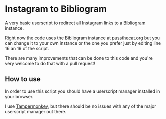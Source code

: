 # Instagram to Bibliogram
A very basic userscript to redirect all Instagram links to a [Bibliogram](https://sr.ht/~cadence/bibliogram/) instance.

Right now the code uses the Bibliogram instance at [pussthecat.org](https://pussthecat.org/) but you can change it to your own instance or the one you prefer just by editing line 16 an 19 of the script.

There are many improvements that can be done to this code and you're very welcome to do that with a pull request!

## How to use
In order to use this script you should have a userscript manager installed in your browser.

I use [Tampermonkey](https://www.tampermonkey.net/), but there should be no issues with any of the major userscript manager out there.
